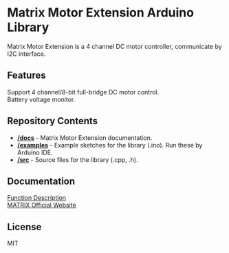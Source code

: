 # Matrix Motor Extension Arduino Library
Matrix Motor Extension is a 4 channel DC motor controller,
communicate by I2C interface.
## Features
Support 4 channel/8-bit full-bridge DC motor control.<br>
Battery voltage monitor.
## Repository Contents
* [**/docs**](./docs) - Matrix Motor Extension documentation.
* [**/examples**](./examples) - Example sketches for the library (.ino). Run these by Arduino IDE.
* [**/src**](./src) - Source files for the library (.cpp, .h).

## Documentation
[Function Description](https://matrix-robotics.github.io/MatrixMotorExtension/) <br>
[MATRIX Official Website](https://matrixrobotics.com/)
## License
MIT
